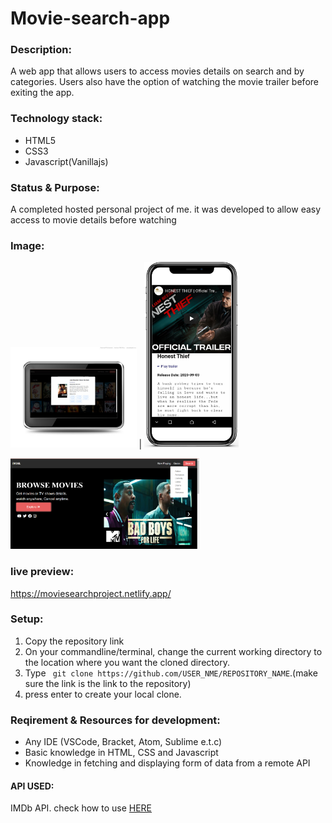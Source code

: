 # Movie-search-app


### Description:
A web app that allows users to access movies details on search  and by categories. Users also have the option of watching the movie trailer before exiting the app.

### Technology stack:
* HTML5
* CSS3
* Javascript(Vanillajs)

### Status & Purpose:
A completed hosted personal project of me. it was developed to allow easy  access to movie details before watching


### Image: 
 <img src="Assets/tabletmockup edited.jpg" width="40%" height="40%">  |   <img src="Assets/watch.png" width="30%" height="30%">
 
 <img src="Assets/movieApp2.png" width="60%" height="60%">


### live preview:  
https://moviesearchproject.netlify.app/

### Setup:
1. Copy the repository link 
2. On your commandline/terminal, change the current working directory to the location where you want the cloned directory.
3. Type ``` git clone https://github.com/USER_NME/REPOSITORY_NAME```.(make sure the link is the link to the repository)
4. press enter to create your local clone.

### Reqirement & Resources for development: 
 * Any IDE (VSCode, Bracket, Atom, Sublime e.t.c)
 * Basic knowledge in HTML, CSS and Javascript
 * Knowledge in fetching and displaying form of  data from a remote API 
 #### API USED: 
 IMDb API. 
 check how to use [HERE](https://rapidapi.com/blog/how-to-use-imdb-api/)
